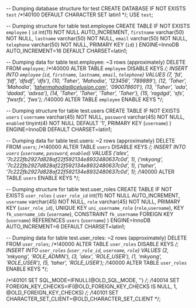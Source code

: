 

-- Dumping database structure for test
CREATE DATABASE IF NOT EXISTS `test` /*!40100 DEFAULT CHARACTER SET latin1 */;
USE `test`;

-- Dumping structure for table test.employee
CREATE TABLE IF NOT EXISTS `employee` (
  `id` int(11) NOT NULL AUTO_INCREMENT,
  `firstname` varchar(50) NOT NULL,
  `lastname` varchar(50) NOT NULL,
  `email` varchar(50) NOT NULL,
  `telephone` varchar(50) NOT NULL,
  PRIMARY KEY (`id`)
) ENGINE=InnoDB AUTO_INCREMENT=16 DEFAULT CHARSET=latin1;

-- Dumping data for table test.employee: ~3 rows (approximately)
DELETE FROM `employee`;
/*!40000 ALTER TABLE `employee` DISABLE KEYS */;
INSERT INTO `employee` (`id`, `firstname`, `lastname`, `email`, `telephone`) VALUES
	(7, 'fd', 'fdf', 'dfsdf', 'dfs'),
	(10, 'Taher', 'Mahodia', '123456', '789889'),
	(12, 'Taher', 'Mahodia', 'tahermahodia@celusion.com', '090078601'),
	(13, 'Taher', 'ada', 'dadad', 'adxsa'),
	(14, 'Taher', 'Taher', 'Taher', 'Taher'),
	(15, 'ragdgd', 'sfs', 'fwsrfs', 'fws');
/*!40000 ALTER TABLE `employee` ENABLE KEYS */;

-- Dumping structure for table test.users
CREATE TABLE IF NOT EXISTS `users` (
  `username` varchar(45) NOT NULL,
  `password` varchar(45) NOT NULL,
  `enabled` tinyint(4) NOT NULL DEFAULT '1',
  PRIMARY KEY (`username`)
) ENGINE=InnoDB DEFAULT CHARSET=latin1;

-- Dumping data for table test.users: ~2 rows (approximately)
DELETE FROM `users`;
/*!40000 ALTER TABLE `users` DISABLE KEYS */;
INSERT INTO `users` (`username`, `password`, `enabled`) VALUES
	('alex', '7c222fb2927d828af22f592134e8932480637c0d', 1),
	('mkyong', '7c222fb2927d828af22f592134e8932480637c0d', 1),
	('taher', '7c222fb2927d828af22f592134e8932480637c0d', 1);
/*!40000 ALTER TABLE `users` ENABLE KEYS */;

-- Dumping structure for table test.user_roles
CREATE TABLE IF NOT EXISTS `user_roles` (
  `user_role_id` int(11) NOT NULL AUTO_INCREMENT,
  `username` varchar(45) NOT NULL,
  `role` varchar(45) NOT NULL,
  PRIMARY KEY (`user_role_id`),
  UNIQUE KEY `uni_username_role` (`role`,`username`),
  KEY `fk_username_idx` (`username`),
  CONSTRAINT `fk_username` FOREIGN KEY (`username`) REFERENCES `users` (`username`)
) ENGINE=InnoDB AUTO_INCREMENT=6 DEFAULT CHARSET=latin1;

-- Dumping data for table test.user_roles: ~2 rows (approximately)
DELETE FROM `user_roles`;
/*!40000 ALTER TABLE `user_roles` DISABLE KEYS */;
INSERT INTO `user_roles` (`user_role_id`, `username`, `role`) VALUES
	(2, 'mkyong', 'ROLE_ADMIN'),
	(3, 'alex', 'ROLE_USER'),
	(1, 'mkyong', 'ROLE_USER'),
	(5, 'taher', 'ROLE_USER');
/*!40000 ALTER TABLE `user_roles` ENABLE KEYS */;

/*!40101 SET SQL_MODE=IFNULL(@OLD_SQL_MODE, '') */;
/*!40014 SET FOREIGN_KEY_CHECKS=IF(@OLD_FOREIGN_KEY_CHECKS IS NULL, 1, @OLD_FOREIGN_KEY_CHECKS) */;
/*!40101 SET CHARACTER_SET_CLIENT=@OLD_CHARACTER_SET_CLIENT */;
